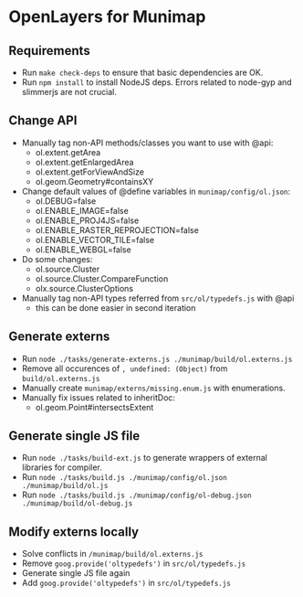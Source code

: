 # OpenLayers for Munimap

## Requirements
* Run `make check-deps` to ensure that basic dependencies are OK.
* Run `npm install` to install NodeJS deps. Errors related to node-gyp and slimmerjs are not crucial.

## Change API
* Manually tag non-API methods/classes you want to use with @api:
   * ol.extent.getArea
   * ol.extent.getEnlargedArea
   * ol.extent.getForViewAndSize
   * ol.geom.Geometry#containsXY
* Change default values of @define variables in `munimap/config/ol.json`:
   * ol.DEBUG=false
   * ol.ENABLE_IMAGE=false
   * ol.ENABLE_PROJ4JS=false
   * ol.ENABLE_RASTER_REPROJECTION=false
   * ol.ENABLE_VECTOR_TILE=false
   * ol.ENABLE_WEBGL=false
* Do some changes:
   * ol.source.Cluster
   * ol.source.Cluster.CompareFunction
   * olx.source.ClusterOptions
* Manually tag non-API types referred from `src/ol/typedefs.js` with @api
   * this can be done easier in second iteration

## Generate externs
* Run `node ./tasks/generate-externs.js ./munimap/build/ol.externs.js`
* Remove all occurences of `, undefined: (Object)` from `build/ol.externs.js`
* Manually create `munimap/externs/missing.enum.js` with enumerations.
* Manually fix issues related to inheritDoc:
   * ol.geom.Point#intersectsExtent

## Generate single JS file
* Run `node ./tasks/build-ext.js` to generate wrappers of external libraries for compiler.
* Run `node ./tasks/build.js ./munimap/config/ol.json ./munimap/build/ol.js`
* Run `node ./tasks/build.js ./munimap/config/ol-debug.json ./munimap/build/ol-debug.js`

## Modify externs locally
* Solve conflicts in `/munimap/build/ol.externs.js`
* Remove `goog.provide('oltypedefs')` in `src/ol/typedefs.js`
* Generate single JS file again
* Add `goog.provide('oltypedefs')` in `src/ol/typedefs.js`